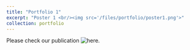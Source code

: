 ```yaml
---
title: "Portfolio 1"
excerpt: "Poster 1 <br/><img src='/files/portfolio/poster1.png'>"
collection: portfolio
---
```


Please check our publication ![here](https://link.springer.com/chapter/10.1007/978-3-031-25082-8_22).
